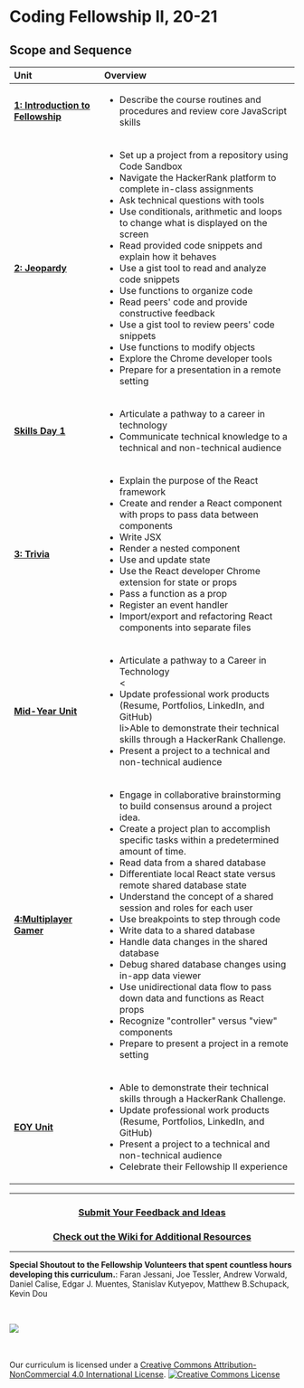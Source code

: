 # Coding Fellowship II, 20-21

## Scope and Sequence

| Unit                                                                                        | Overview                                                                                                                                                                                                                                                                                                                                                                                 |
| :------------------------------------------------------------------------------------------ | :--------------------------------------------------------------------------------------------------------------------------------------------------------------------------------------------------------------------------------------------------------------------------------------------------------------------------------------------------------------------------------------- |
| [**1: Introduction to Fellowship**](units/unit1)                                                            | <ul><li>Describe the course routines and procedures and review core JavaScript skills</li></ul>                                                                                                                                     |                                                                                                            
| [**2: Jeopardy**](units/unit2)                                                 | <ul><li>Set up a project from a repository using Code Sandbox</li><li>Navigate the HackerRank platform to complete in-class assignments</li><li>Ask technical questions with tools</li><li>Use conditionals, arithmetic and loops to change what is displayed on the screen</li><li>Read provided code snippets and explain how it behaves</li><li>Use a gist tool to read and analyze code snippets</li><li>Use functions to organize code</li><li>Read peers' code and provide constructive feedback</li><li>Use a gist tool to review peers' code snippets</li><li>Use functions to modify objects</li><li>Explore the Chrome developer tools</li><li>Prepare for a presentation in a remote setting</li></ul> |
| [**Skills Day 1**](units/singleDayLesson) | <ul><li>Articulate a pathway to a career in technology</li><li>Communicate technical knowledge to a technical and non-technical audience</li></ul>                                                                                                                                                 |
| [**3: Trivia**](units/unit3)                                                         | <ul><li>Explain the purpose of the React framework</li><li>Create and render a React component with props to pass data between components</li><li>Write JSX</li><li>Render a nested component</li><li>Use and update state</li><li> Use the React developer Chrome extension for state or props</li><li>Pass a function as a prop</li><li>Register an event handler</li><li>Import/export and refactoring React components into separate files</li></ul>                                                                                                                                       |                                                                       
| [**Mid-Year Unit**](units/singleDayLesson)| <ul><li>Articulate a pathway to a Career in Technology</li><<li>Update professional work products (Resume, Portfolios, LinkedIn, and GitHub)</li>li>Able to demonstrate their technical skills through a HackerRank Challenge.</li> <li>Present a project to a technical and non-technical audience</li></ul>                                                                                                                                                     |
| [**4:Multiplayer Gamer**](units/unit4)                                                              | <ul><li>Engage in collaborative brainstorming to build consensus around a project idea.</li><li>Create a project plan to accomplish specific tasks within a predetermined amount of time.</li><li>Read data from a shared database</li><li>Differentiate local React state versus remote shared database state</li><li>Understand the concept of a shared session and roles for each user</li><li>Use breakpoints to step through code</li><li>Write data to a shared database</li><li>Handle data changes in the shared database</li><li>Debug shared database changes using in-app data viewer</li><li>Use unidirectional data flow to pass down data and functions as React props</li><li>Recognize "controller" versus "view" components</li><li>Prepare to present a project in a remote setting</li></ul>                                                                                                                                |
| [**EOY Unit**](units/singleDayLesson)                                                              | <ul><li>Able to demonstrate their technical skills through a HackerRank Challenge.</li> <li>Update professional work products (Resume, Portfolios, LinkedIn, and GitHub)</li><li>Present a project to a technical and non-technical audience</li><li>Celebrate their Fellowship II experience</li> </ul>                                                                                                                                                      |

---

<h3 align="center"><a href="https://forms.gle/vyAD1HFwXHZMRXrr9">Submit Your Feedback and Ideas</a></h3>
<h3 align="center"><a href="https://github.com/itscodenation/curriculum-20-21/wiki">Check out the Wiki for Additional Resources</a></h3>

---

**Special Shoutout to the Fellowship Volunteers that spent countless hours developing this curriculum.**:
Faran Jessani, 
Joe Tessler, 
Andrew Vorwald, 
Daniel Calise, 
Edgar J. Muentes, 
Stanislav Kutyepov, 
Matthew B.Schupack, 
Kevin Dou

<br>
<p> <img src="https://i.imgur.com/lYodTLP.png?1" ></p>

<br>
<br>
Our curriculum is licensed under a <a rel="license" href="http://creativecommons.org/licenses/by-nc/4.0/">Creative Commons Attribution-NonCommercial 4.0 International License</a>.
<a rel="license" href="http://creativecommons.org/licenses/by-nc/4.0/"><img alt="Creative Commons License" style="border-width:0" src="https://i.creativecommons.org/l/by-nc/4.0/88x31.png" /></a>

